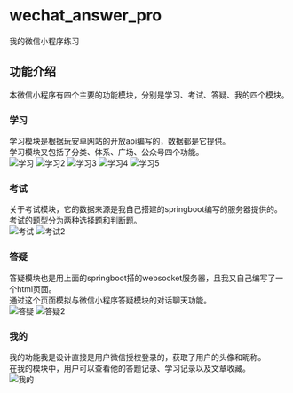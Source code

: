 # wechat_answer_pro
我的微信小程序练习
## 功能介绍
本微信小程序有四个主要的功能模块，分别是学习、考试、答疑、我的四个模块。
### 学习
学习模块是根据玩安卓网站的开放api编写的，数据都是它提供。  
学习模块又包括了分类、体系、广场、公众号四个功能。  
![学习](https://github.com/lloyd42/wechat_answer_pro/blob/master/png/QQ20200331185531.png)
![学习2](https://github.com/lloyd42/wechat_answer_pro/blob/master/png/QQ20200331185848.png)
![学习3](https://github.com/lloyd42/wechat_answer_pro/blob/master/png/QQ20200331185932.png)
![学习4](https://github.com/lloyd42/wechat_answer_pro/blob/master/png/QQ20200331190022.png)
![学习5](https://github.com/lloyd42/wechat_answer_pro/blob/master/png/QQ20200331190230.png)
### 考试
关于考试模块，它的数据来源是我自己搭建的springboot编写的服务器提供的。  
考试的题型分为两种选择题和判断题。  
![考试](https://github.com/lloyd42/wechat_answer_pro/blob/master/png/QQ20200331190301.png)
![考试2](https://github.com/lloyd42/wechat_answer_pro/blob/master/png/QQ20200331190323.png)
### 答疑
答疑模块也是用上面的springboot搭的websocket服务器，且我又自己编写了一个html页面。  
通过这个页面模拟与微信小程序答疑模块的对话聊天功能。  
![答疑](https://github.com/lloyd42/wechat_answer_pro/blob/master/png/QQ20200331190338.png)
![答疑2](https://github.com/lloyd42/wechat_answer_pro/blob/master/png/QQ20200331190612.png)
### 我的
我的功能我是设计直接是用户微信授权登录的，获取了用户的头像和昵称。    
在我的模块中，用户可以查看他的答题记录、学习记录以及文章收藏。  
![我的](https://github.com/lloyd42/wechat_answer_pro/blob/master/png/QQ20200331190635.png)
